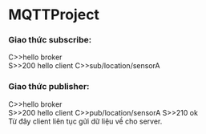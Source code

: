 # MQTTProject
### Giao thức subscribe:
C>>hello broker  
S>>200 hello client
C>>sub/location/sensorA
### Giao thức publisher:
C>>hello broker  
S>>200 hello client
C>>pub/location/sensorA
S>>210 ok  
Từ đây client liên tục gửi dữ liệu về cho server.